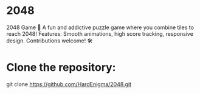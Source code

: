 # 2048
 2048 Game 🧩 A fun and addictive puzzle game where you combine tiles to reach 2048! Features: Smooth animations, high score tracking, responsive design. Contributions welcome! 🛠️
# Clone the repository:
git clone https://github.com/HardEnigma/2048.git 
